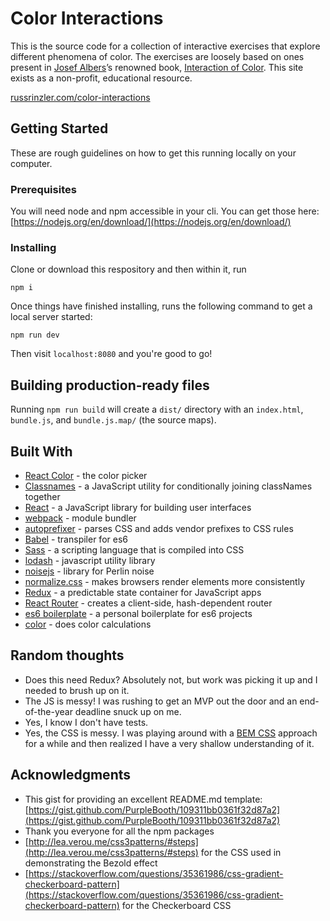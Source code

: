 # Color Interactions

This is the source code for a collection of interactive exercises that explore different phenomena of color. The exercises are loosely based on ones present in [Josef Albers](https://en.wikipedia.org/wiki/Josef_Albers)’s renowned book, [Interaction of Color](https://yalebooks.yale.edu/book/9780300179354/interaction-color). This site exists as a non-profit, educational resource.

[russrinzler.com/color-interactions](http://russrinzler.com/color-interactions/#/)


## Getting Started

These are rough guidelines on how to get this running locally on your computer.

### Prerequisites

You will need node and npm accessible in your cli. You can get those here: [https://nodejs.org/en/download/](https://nodejs.org/en/download/)


### Installing

Clone or download this respository and then within it, run
```
npm i
```

Once things have finished installing, runs the following command to get a local server started:
```
npm run dev
```

Then visit `localhost:8080` and you're good to go!


## Building production-ready files

Running `npm run build` will create a `dist/` directory with an `index.html`, `bundle.js`, and `bundle.js.map/` (the source maps).

## Built With

* [React Color](https://casesandberg.github.io/react-color/) - the color picker
* [Classnames](https://github.com/JedWatson/classnames) - a JavaScript utility for conditionally joining classNames together
* [React](https://reactjs.org/) - a JavaScript library for building user interfaces
* [webpack](https://webpack.js.org/) - module bundler
* [autoprefixer](https://github.com/postcss/autoprefixer) - parses CSS and adds vendor prefixes to CSS rules
* [Babel](https://babeljs.io/) - transpiler for es6
* [Sass](http://sass-lang.com/) - a scripting language that is compiled into CSS
* [lodash](https://lodash.com/) - javascript utility library
* [noisejs](https://github.com/josephg/noisejs) - library for Perlin noise
* [normalize.css](https://necolas.github.io/normalize.css/) - makes browsers render elements more consistently
* [Redux](https://redux.js.org/) - a predictable state container for JavaScript apps
* [React Router](https://github.com/ReactTraining/react-router) - creates a client-side, hash-dependent router
* [es6 boilerplate](https://github.com/RussHR/es6-boilerplate) - a personal boilerplate for es6 projects
* [color](https://www.npmjs.com/package/color) - does color calculations

## Random thoughts

* Does this need Redux? Absolutely not, but work was picking it up and I needed to brush up on it.
* The JS is messy! I was rushing to get an MVP out the door and an end-of-the-year deadline snuck up on me.
* Yes, I know I don't have tests.
* Yes, the CSS is messy. I was playing around with a [BEM CSS](http://getbem.com/introduction/) approach for a while and then realized I have a very shallow understanding of it.


## Acknowledgments

* This gist for providing an excellent README.md template: [https://gist.github.com/PurpleBooth/109311bb0361f32d87a2](https://gist.github.com/PurpleBooth/109311bb0361f32d87a2)
* Thank you everyone for all the npm packages
* [http://lea.verou.me/css3patterns/#steps](http://lea.verou.me/css3patterns/#steps) for the CSS used in demonstrating the Bezold effect
* [https://stackoverflow.com/questions/35361986/css-gradient-checkerboard-pattern](https://stackoverflow.com/questions/35361986/css-gradient-checkerboard-pattern) for the Checkerboard CSS
